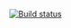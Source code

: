 [![Build status](https://ci.appveyor.com/api/projects/status/oe9rpe8g9gg0b3wg?svg=true)](https://ci.appveyor.com/project/Varchar1/aqahomework6-1)
